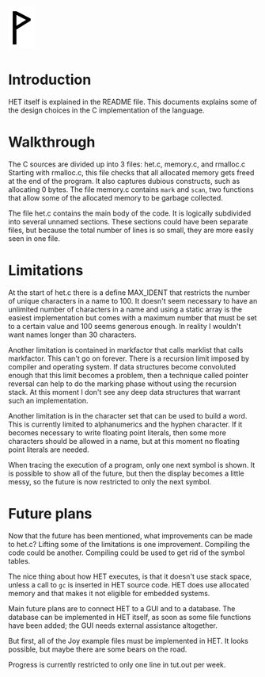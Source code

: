  ![](Wynn.PNG)
==============

Introduction
============

HET itself is explained in the README file. This documents explains some of the
design choices in the C implementation of the language.

Walkthrough
===========

The C sources are divided up into 3 files: het.c, memory.c, and rmalloc.c
Starting with rmalloc.c, this file checks that all allocated memory gets freed
at the end of the program. It also captures dubious constructs, such as
allocating 0 bytes. The file memory.c contains `mark` and `scan`, two functions
that allow some of the allocated memory to be garbage collected.

The file het.c contains the main body of the code. It is logically subdivided
into several unnamed sections. These sections could have been separate files,
but because the total number of lines is so small, they are more easily seen
in one file.

Limitations
===========

At the start of het.c there is a define MAX_IDENT that restricts the number
of unique characters in a name to 100. It doesn't seem necessary to have an
unlimited number of characters in a name and using a static array is the
easiest implementation but comes with a maximum number that must be set to
a certain value and 100 seems generous enough. In reality I wouldn't want
names longer than 30 characters.

Another limitation is contained in markfactor that calls marklist that calls
markfactor. This can't go on forever. There is a recursion limit imposed by
compiler and operating system. If data structures become convoluted enough
that this limit becomes a problem, then a technique called pointer reversal
can help to do the marking phase without using the recursion stack. At this
moment I don't see any deep data structures that warrant such an implementation.

Another limitation is in the character set that can be used to build a word.
This is currently limited to alphanumerics and the hyphen character. If it
becomes necessary to write floating point literals, then some more characters
should be allowed in a name, but at this moment no floating point literals are
needed.

When tracing the execution of a program, only one next symbol is shown. It is
possible to show all of the future, but then the display becomes a little
messy, so the future is now restricted to only the next symbol.

Future plans
============

Now that the future has been mentioned, what improvements can be made to het.c?
Lifting some of the limitations is one improvement. Compiling the code could be
another. Compiling could be used to get rid of the symbol tables.

The nice thing about how HET executes, is that it doesn't use stack space,
unless a call to `gc` is inserted in HET source code. HET does use allocated
memory and that makes it not eligible for embedded systems.

Main future plans are to connect HET to a GUI and to a database. The database
can be implemented in HET itself, as soon as some file functions have been
added; the GUI needs external assistance altogether.

But first, all of the Joy example files must be implemented in HET. It looks
possible, but maybe there are some bears on the road.

Progress is currently restricted to only one line in tut.out per week.
